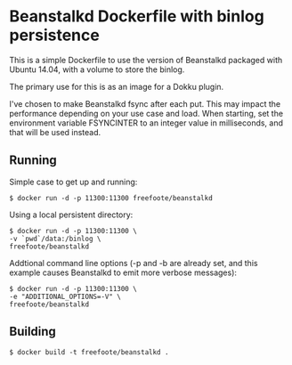 Beanstalkd Dockerfile with binlog persistence
=============================================

This is a simple Dockerfile to use the version of Beanstalkd
packaged with Ubuntu 14.04, with a volume to store the binlog.

The primary use for this is as an image for a Dokku plugin.

I've chosen to make Beanstalkd fsync after each put. This may
impact the performance depending on your use case and load.
When starting, set the environment variable FSYNCINTER to an
integer value in milliseconds, and that will be used instead.

Running
-------

Simple case to get up and running:

    $ docker run -d -p 11300:11300 freefoote/beanstalkd

Using a local persistent directory:

    $ docker run -d -p 11300:11300 \
    -v `pwd`/data:/binlog \
    freefoote/beanstalkd

Addtional command line options (-p and -b are already set,
and this example causes Beanstalkd to emit more verbose messages):

    $ docker run -d -p 11300:11300 \
    -e "ADDITIONAL_OPTIONS=-V" \
    freefoote/beanstalkd

Building
--------

    $ docker build -t freefoote/beanstalkd .

